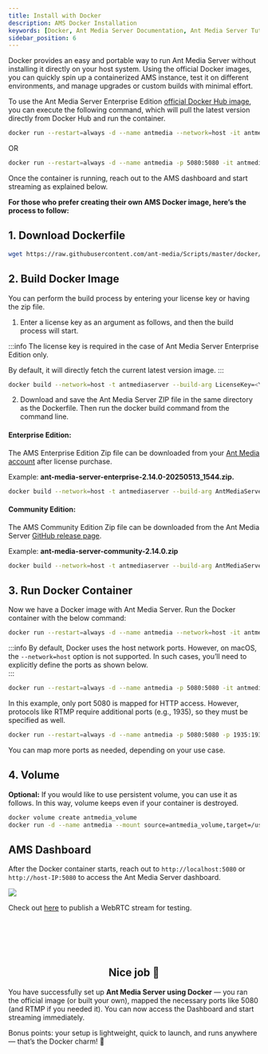 ```yaml
---
title: Install with Docker
description: AMS Docker Installation
keywords: [Docker, Ant Media Server Documentation, Ant Media Server Tutorials]
sidebar_position: 6
---
```


Docker provides an easy and portable way to run Ant Media Server without installing it directly on your host system. Using the official Docker images, you can quickly spin up a containerized AMS instance, test it on different environments, and manage upgrades or custom builds with minimal effort.

To use the Ant Media Server Enterprise Edition [official Docker Hub image](https://hub.docker.com/r/antmedia/enterprise/tags), you can execute the following command, which will pull the latest version directly from Docker Hub and run the container.

```bash
docker run --restart=always -d --name antmedia --network=host -it antmedia/enterprise:latest
```

OR

```bash
docker run --restart=always -d --name antmedia -p 5080:5080 -it antmedia/enterprise:latest
```

Once the container is running, reach out to the AMS dashboard and start streaming as explained below.


**For those who prefer creating their own AMS Docker image, here’s the process to follow:**


## 1. Download Dockerfile

```bash
wget https://raw.githubusercontent.com/ant-media/Scripts/master/docker/Dockerfile_Process -O Dockerfile
```

## 2. Build Docker Image

You can perform the build process by entering your license key or having the zip file.

1. Enter a license key as an argument as follows, and then the build process will start.

:::info
The license key is required in the case of Ant Media Server Enterprise Edition only.

By default, it will directly fetch the current latest version image.
:::

```bash
docker build --network=host -t antmediaserver --build-arg LicenseKey=<Your_License_Key> .
``` 

2. Download and save the Ant Media Server ZIP file in the same directory as the Dockerfile. Then run the docker build command from the command line.

#### Enterprise Edition:

The AMS Enterprise Edition Zip file can be downloaded from your [Ant Media account](https://antmedia.io) after license purchase. 

Example: **ant-media-server-enterprise-2.14.0-20250513_1544.zip.**

```bash
docker build --network=host -t antmediaserver --build-arg AntMediaServer=ant-media-server-enterprise-2.14.0-20250513_1544.zip .
``` 

#### Community Edition:

The AMS Community Edition Zip file can be downloaded from the Ant Media Server [GitHub release page](https://github.com/ant-media/Ant-Media-Server/releases).

Example: **ant-media-server-community-2.14.0.zip**

```bash
docker build --network=host -t antmediaserver --build-arg AntMediaServer=ant-media-server-community-2.14.0.zip .
``` 
    
## 3. Run Docker Container

Now we have a Docker image with Ant Media Server. Run the Docker container with the below command:

```bash
docker run --restart=always -d --name antmedia --network=host -it antmediaserver
```

:::info
By default, Docker uses the host network ports. However, on macOS, the `--network=host` option is not supported. In such cases, you’ll need to explicitly define the ports as shown below.  
:::

```bash
docker run --restart=always -d --name antmedia -p 5080:5080 -it antmediaserver
```
In this example, only port 5080 is mapped for HTTP access. However, protocols like RTMP require additional ports (e.g., 1935), so they must be specified as well.

```bash
docker run --restart=always -d --name antmedia -p 5080:5080 -p 1935:1935 -it antmediaserver
```
You can map more ports as needed, depending on your use case.

## 4. Volume

**Optional:** If you would like to use persistent volume, you can use it as follows. In this way, volume keeps even if your container is destroyed.

```bash
docker volume create antmedia_volume
docker run -d --name antmedia --mount source=antmedia_volume,target=/usr/local/antmedia/ --network=host -it antmediaserver
```

## AMS Dashboard

After the Docker container starts, reach out to `http://localhost:5080` or `http://host-IP:5080` to access the Ant Media Server dashboard.

![](@site/static/img/docker-installation.webp)


Check out [here](https://antmedia.io/docs/guides/publish-live-stream/webrtc/) to publish a WebRTC stream for testing.

<br /><br />
---

<div align="center">
<h2> Nice job 🚀 </h2>
</div>

You have successfully set up **Ant Media Server using Docker** — you ran the official image (or built your own), mapped the necessary ports like 5080 (and RTMP if you needed it). You can now access the Dashboard and start streaming immediately.  

Bonus points: your setup is lightweight, quick to launch, and runs anywhere — that’s the Docker charm! 🎩

